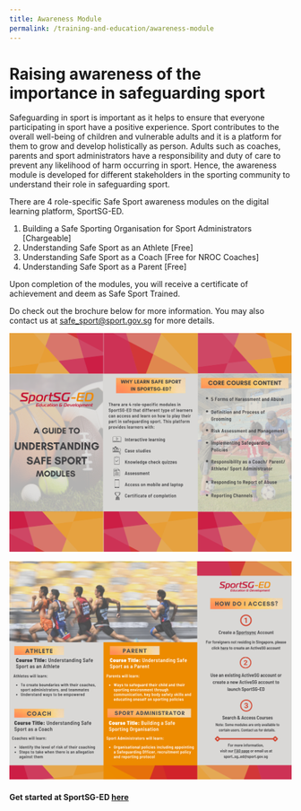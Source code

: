 ```yaml
---
title: Awareness Module
permalink: /training-and-education/awareness-module
---
```

# Raising awareness of the importance in safeguarding sport
Safeguarding in sport is important as it helps to ensure that everyone participating in sport have a positive experience. Sport contributes to the overall well-being of children and vulnerable adults and it is a platform for them to grow and develop holistically as person. Adults such as coaches, parents and sport administrators have a responsibility and duty of care to prevent any likelihood of harm occurring in sport. Hence, the awareness module is developed for different stakeholders in the sporting community to understand their role in safeguarding sport. 

There are 4 role-specific Safe Sport awareness modules on the digital learning platform, SportSG-ED. 
1.	Building a Safe Sporting Organisation for Sport Administrators [Chargeable]
2.	Understanding Safe Sport as an Athlete [Free]
3.	Understanding Safe Sport as a Coach [Free for NROC Coaches]
4.	Understanding Safe Sport as a Parent [Free]

Upon completion of the modules, you will receive a certificate of achievement and deem as Safe Sport Trained. 

Do check out the brochure below for more information. You may also contact us at safe_sport@sport.gov.sg for more details. 

![SportSG-ED Pg1](/images/sportsg-ed/1.png)

![SportSG-ED Pg2](/images/sportsg-ed/2.png)

#### Get started at SportSG-ED [here](https://www.sportsync.sg/App/Login?ReturnUrl=%2fApp%2fHome%2fLaunchSMLP)